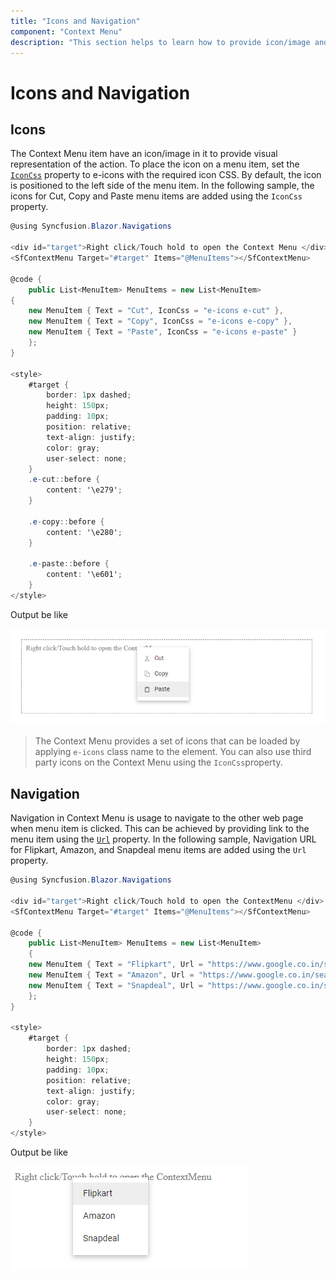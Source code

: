 ```yaml
---
title: "Icons and Navigation"
component: "Context Menu"
description: "This section helps to learn how to provide icon/image and navigations to the Context Menu items."
---
```


# Icons and Navigation

## Icons

The Context Menu item have an icon/image in it to provide visual representation of the action. To place the icon on a menu item, set the [`IconCss`](https://help.syncfusion.com/cr/blazor/Syncfusion.Blazor~Syncfusion.Blazor.Navigations.ContextMenuItem~IconCss.html) property to e-icons with the required icon CSS. By default, the icon is positioned to the left side of the menu item. In the following sample, the icons for Cut, Copy and Paste menu items are added using the `IconCss` property.

```csharp
@using Syncfusion.Blazor.Navigations

<div id="target">Right click/Touch hold to open the Context Menu </div>
<SfContextMenu Target="#target" Items="@MenuItems"></SfContextMenu>

@code {
    public List<MenuItem> MenuItems = new List<MenuItem>
{
    new MenuItem { Text = "Cut", IconCss = "e-icons e-cut" },
    new MenuItem { Text = "Copy", IconCss = "e-icons e-copy" },
    new MenuItem { Text = "Paste", IconCss = "e-icons e-paste" }
    };
}

<style>
    #target {
        border: 1px dashed;
        height: 150px;
        padding: 10px;
        position: relative;
        text-align: justify;
        color: gray;
        user-select: none;
    }
    .e-cut::before {
        content: '\e279';
    }

    .e-copy::before {
        content: '\e280';
    }

    .e-paste::before {
        content: '\e601';
    }
</style>

```

Output be like

![Context Menu Sample](./images/icons.png)

> The Context Menu provides a set of icons that can be loaded by applying `e-icons` class name to the element.
You can also use third party icons on the Context Menu using the `IconCss`property.

## Navigation

Navigation in Context Menu is usage to navigate to the other web page when menu item is clicked. This can be achieved by providing link to the menu item using the [`Url`](https://help.syncfusion.com/cr/blazor/Syncfusion.Blazor~Syncfusion.Blazor.Navigations.ContextMenuItem~Url.html) property. In the following sample, Navigation URL for Flipkart, Amazon, and Snapdeal menu items are added using the `Url` property.

```csharp
@using Syncfusion.Blazor.Navigations

<div id="target">Right click/Touch hold to open the ContextMenu </div>
<SfContextMenu Target="#target" Items="@MenuItems"></SfContextMenu>

@code {
    public List<MenuItem> MenuItems = new List<MenuItem>
    {
    new MenuItem { Text = "Flipkart", Url = "https://www.google.co.in/search?q=flipkart" },
    new MenuItem { Text = "Amazon", Url = "https://www.google.co.in/search?q=amazon" },
    new MenuItem { Text = "Snapdeal", Url = "https://www.google.co.in/search?q=snapdeal" }
    };
}

<style>
    #target {
        border: 1px dashed;
        height: 150px;
        padding: 10px;
        position: relative;
        text-align: justify;
        color: gray;
        user-select: none;
    }
</style>

```

Output be like

![Context Menu Sample](./images/cm-navi.png)